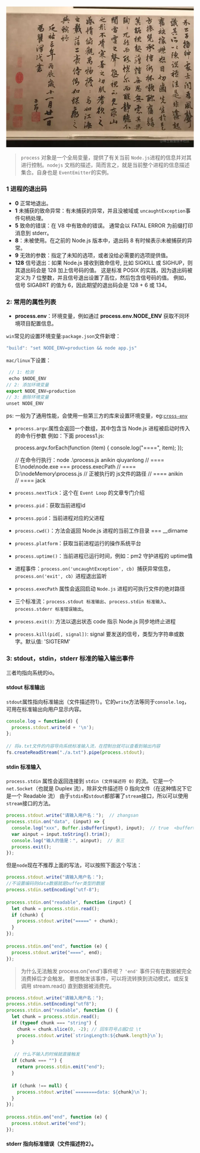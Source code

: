 

![37f600086cc634c02888.webp](1.webp)

> `process` 对象是一个全局变量，提供了有关当前 `Node.js`进程的信息并对其进行控制。`nodejs` 文档的描述，简而言之，就是当前整个进程的信息描述集合。自身也是 `EventEmitter`的实例。

### 1 进程的退出码

- **0** 正常地退出。
- **1** 未捕获的致命异常：有未捕获的异常，并且没被域或 `uncaughtException`事件句柄处理。
- **5** 致命的错误：在 V8 中有致命的错误。 通常会以 FATAL ERROR 为前缀打印消息到 stderr。
- **8**：未被使用。在之前的 Node.js 版本中，退出码 8 有时候表示未被捕获的异常。
- **9** 无效的参数：指定了未知的选项，或者没给必需要的选项提供值。
- **128** 信号退出：如果 Node.js 接收到致命信号, 比如 SIGKILL 或 SIGHUP，则其退出码会是 128 加上信号码的值。 这是标准 POSIX 的实践，因为退出码被定义为 7 位整数，并且信号退出设置了高位，然后包含信号码的值。 例如，信号 SIGABRT 的值为 6，因此期望的退出码会是 128 + 6 或 134。

### 2: 常用的属性列表

- **process.env**：环境变量，例如通过 **process.env.NODE_ENV** 获取不同环境项目配置信息。

`win`常见的设置环境变量:`package.json`文件新增：
```js
"build": "set NODE_ENV=production && node app.js"
```
`mac/linux`下设置：
```js
 // 1: 检测
 echo $NODE_ENV
// 2: 添加环境变量
export NODE_ENV=production
// 3: 删除环境变量
unset NODE_ENV

```
ps: 一般为了通用性能，会使用一些第三方的库来设置环境变量，eg:[`cross-env` ](https://www.jianshu.com/p/e8ba0caa6247)
- `process.argv`:属性会返回一个数组，其中包含当 Node.js 进程被启动时传入的命令行参数
例如：下面 process1.js:

    process.argv.forEach(function (item) {
      console.log("====", item);
    });
    
    // 在命令行执行：node .\process.js anikin qiuyanlong 
    // ==== E:\node\node.exe   ===  process.execPath
    // ==== D:\nodeMemory\process.js  // 正被执行的 js文件的路径
    // ==== anikin  
    // ==== jack
- `process.nextTick`：这个在 `Event Loop` 的文章专门介绍
- `process.pid`：获取当前进程id
- `process.ppid`：当前进程对应的父进程
- `process.cwd()`：方法会返回 Node.js 进程的当前工作目录 === __dirname
- `process.platform`：获取当前进程运行的操作系统平台
- `process.uptime()`：当前进程已运行时间，例如：pm2 守护进程的 uptime值
- 进程事件：`process.on('uncaughtException', cb) `捕获异常信息，`process.on('exit', cb）`进程退出监听
- `process.execPath` 属性会返回启动 `Node.js` 进程的可执行文件的绝对路径
- 三个标准流：`process.stdout 标准输出`、`process.stdin 标准输入`、`process.stderr 标准错误输出`。
- `process.exit()`: 方法以退出状态 code 指示 Node.js 同步地终止进程
- `process.kill(pid[, signal])`: signal 要发送的信号，类型为字符串或数字。默认值: 'SIGTERM'

### 3: stdout，stdin，stderr 标准的输入输出事件
三者均指向系统的io。

#### stdout 标准输出
`stdout`属性指向标准输出（文件描述符1）。它的`write`方法等同于`console.log`，可用在标准输出向用户显示内容。

```js
console.log = function(d) {
  process.stdout.write(d + '\n');
};

// 将a.txt文件的内容导向系统标准输入流，在控制台就可以查看到输出内容
fs.createReadStream("./a.txt").pipe(process.stdout);

```

#### stdin 标准输入
`process.stdin` 属性会返回连接到 `stdin (文件描述符 0)` 的流。 它是一个 `net.Socket`（也就是 Duplex 流），除非文件描述符 0 指向文件（在这种情况下它是一个 Readable 流）
由于`stdin`和`stdout`都部署了`stream`接口，所以可以使用`stream`接口的方法。

```js
process.stdout.write("请输入用户名：");  // zhangsan
process.stdin.on("data", (input) => {
  console.log("xxx", Buffer.isBuffer(input), input);  // true  <buffer>
  var ainput = input.toString().trim();
  console.log("输入的值是：", ainput);  // 张三
  process.exit();
});
```
但是`node`现在不推荐上面的写法，可以按照下面这个写法：

```js
process.stdout.write("请输入用户名：");
//不设置编码则data数据就是buffer类型的数据
process.stdin.setEncoding("utf-8"); 

process.stdin.on("readable", function (input) {
  let chunk = process.stdin.read();
  if (chunk) {
    process.stdout.write("=====" + chunk);
  }
});

process.stdin.on("end", function (e) {
  process.stdout.write("====", end);
});
```
> 为什么无法触发 process.on('end')事件呢？
`'end'` 事件只有在数据被完全消费掉后才会触发。 要想触发该事件，可以将流转换到流动模式，或反复调用 stream.read() 直到数据被消费完。

```js
process.stdout.write("请输入用户名：");
process.stdin.setEncoding("utf8");
process.stdin.on("readable", function () {
  let chunk = process.stdin.read();
  if (typeof chunk === "string") {
    chunk = chunk.slice(0, -2); // 回车符号占据2位 \t
    process.stdout.write(`stringLength:${chunk.length}\n`);
  }
 
   // 什么不输入的时候就直接触发
  if (chunk === "") {
    return process.stdin.emit("end");
  }

  if (chunk !== null) {
    process.stdout.write(`========data: ${chunk}\n`);
  }
});

process.stdin.on("end", function (e) {
  process.stdout.write("end");
});
```
#### stderr 指向标准错误（文件描述符2）。








